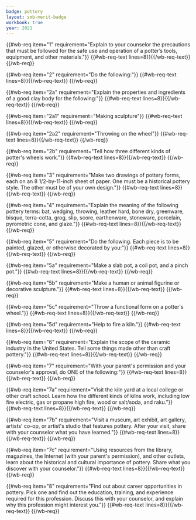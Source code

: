 ```yaml
---
badge: pottery
layout: smb-merit-badge
workbook: true
year: 2021
---
```



{{#wb-req item="1" requirement="Explain to your counselor the precautions that must be followed for the safe use and operation of a potter’s tools, equipment, and other materials."}}
{{#wb-req-text lines=8}}{{/wb-req-text}}
{{/wb-req}}

{{#wb-req item="2" requirement="Do the following:"}}
{{#wb-req-text lines=8}}{{/wb-req-text}}
{{/wb-req}}

{{#wb-req item="2a" requirement="Explain the properties and ingredients of a good clay body for the following:"}}
{{#wb-req-text lines=8}}{{/wb-req-text}}
{{/wb-req}}

{{#wb-req item="2a1" requirement="Making sculpture"}}
{{#wb-req-text lines=8}}{{/wb-req-text}}
{{/wb-req}}

{{#wb-req item="2a2" requirement="Throwing on the wheel"}}
{{#wb-req-text lines=8}}{{/wb-req-text}}
{{/wb-req}}

{{#wb-req item="2b" requirement="Tell how three different kinds of potter's wheels work."}}
{{#wb-req-text lines=8}}{{/wb-req-text}}
{{/wb-req}}

{{#wb-req item="3" requirement="Make two drawings of pottery forms, each on an 8 1/2-by-11-inch sheet of paper. One must be a historical pottery style. The other must be of your own design."}}
{{#wb-req-text lines=8}}{{/wb-req-text}}
{{/wb-req}}

{{#wb-req item="4" requirement="Explain the meaning of the following pottery terms: bat, wedging, throwing, leather hard, bone dry, greenware, bisque, terra-cotta, grog, slip, score, earthenware, stoneware, porcelain, pyrometric cone, and glaze."}}
{{#wb-req-text lines=8}}{{/wb-req-text}}
{{/wb-req}}

{{#wb-req item="5" requirement="Do the following. Each piece is to be painted, glazed, or otherwise decorated by you:"}}
{{#wb-req-text lines=8}}{{/wb-req-text}}
{{/wb-req}}

{{#wb-req item="5a" requirement="Make a slab pot, a coil pot, and a pinch pot."}}
{{#wb-req-text lines=8}}{{/wb-req-text}}
{{/wb-req}}

{{#wb-req item="5b" requirement="Make a human or animal figurine or decorative sculpture."}}
{{#wb-req-text lines=8}}{{/wb-req-text}}
{{/wb-req}}

{{#wb-req item="5c" requirement="Throw a functional form on a potter's wheel."}}
{{#wb-req-text lines=8}}{{/wb-req-text}}
{{/wb-req}}

{{#wb-req item="5d" requirement="Help to fire a kiln."}}
{{#wb-req-text lines=8}}{{/wb-req-text}}
{{/wb-req}}

{{#wb-req item="6" requirement="Explain the scope of the ceramic industry in the United States. Tell some things made other than craft pottery."}}
{{#wb-req-text lines=8}}{{/wb-req-text}}
{{/wb-req}}

{{#wb-req item="7" requirement="With your parent's permission and your counselor's approval, do ONE of the following:"}}
{{#wb-req-text lines=8}}{{/wb-req-text}}
{{/wb-req}}

{{#wb-req item="7a" requirement="Visit the kiln yard at a local college or other craft school. Learn how the different kinds of kilns work, including low fire electric, gas or propane high fire, wood or salt/soda, and raku."}}
{{#wb-req-text lines=8}}{{/wb-req-text}}
{{/wb-req}}

{{#wb-req item="7b" requirement="Visit a museum, art exhibit, art gallery, artists' co-op, or artist's studio that features pottery. After your visit, share with your counselor what you have learned."}}
{{#wb-req-text lines=8}}{{/wb-req-text}}
{{/wb-req}}

{{#wb-req item="7c" requirement="Using resources from the library, magazines, the Internet (with your parent's permission), and other outlets, learn about the historical and cultural importance of pottery. Share what you discover with your counselor."}}
{{#wb-req-text lines=8}}{{/wb-req-text}}
{{/wb-req}}

{{#wb-req item="8" requirement="Find out about career opportunities in pottery. Pick one and find out the education, training, and experience required for this profession. Discuss this with your counselor, and explain why this profession might interest you."}}
{{#wb-req-text lines=8}}{{/wb-req-text}}
{{/wb-req}}
